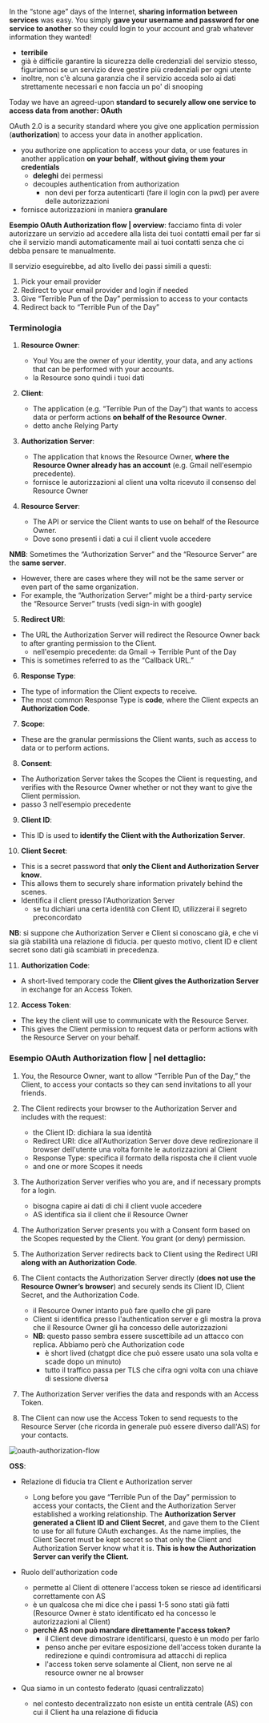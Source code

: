 In the “stone age” days of the Internet, **sharing information between services** was easy. You simply **gave your username and password for one service to another** so they could login to your account and grab whatever information they wanted!
- **terribile**
- già è difficile garantire la sicurezza delle credenziali del servizio stesso, figuriamoci se un servizio deve gestire più credenziali per ogni utente
- inoltre, non c'è alcuna garanzia che il servizio acceda solo ai dati strettamente necessari e non faccia un po' di snooping

Today we have an agreed-upon **standard to securely allow one service to access data from another: OAuth**

OAuth 2.0 is a security standard where you give one application permission (**authorization**) to access your data in another application. 
- you authorize one application to access your data, or use features in another application **on your behalf**, **without giving them your credentials**
    - **deleghi** dei permessi
    - decouples authentication from authorization 
        - non devi per forza autenticarti (fare il login con la pwd) per avere delle autorizzazioni
- fornisce autorizzazioni in maniera **granulare**


**Esempio OAuth Authorization flow | overview**:
facciamo finta di voler autorizzare un servizio ad accedere alla lista dei tuoi contatti email per far si che il servizio mandi automaticamente mail ai tuoi contatti senza che ci debba pensare te manualmente.

Il servizio eseguirebbe, ad alto livello dei passi simili a questi:
1. Pick your email provider
2. Redirect to your email provider and login if needed
3. Give “Terrible Pun of the Day” permission to access to your contacts
4. Redirect back to “Terrible Pun of the Day”



### Terminologia

1. **Resource Owner**:
    - You! You are the owner of your identity, your data, and any actions that can be performed with your accounts.
    - la Resource sono quindi i tuoi dati

2. **Client**:
    - The application (e.g. “Terrible Pun of the Day”) that wants to access data or perform actions **on behalf of the Resource Owner**.
    - detto anche Relying Party

3. **Authorization Server**:
    - The application that knows the Resource Owner, **where the Resource Owner already has an account** (e.g. Gmail nell'esempio precedente).
    - fornisce le autorizzazioni al client una volta ricevuto il consenso del Resource Owner

4. **Resource Server**:
    - The API or service the Client wants to use on behalf of the Resource Owner.
    - Dove sono presenti i dati a cui il client vuole accedere

**NMB**: Sometimes the “Authorization Server” and the “Resource Server” are the **same server**.
- However, there are cases where they will not be the same server or even part of the same organization.
- For example, the “Authorization Server” might be a third-party service the “Resource Server” trusts (vedi sign-in with google)

5. **Redirect URI**:
- The URL the Authorization Server will redirect the Resource Owner back to after granting permission to the Client.
    - nell'esempio precedente: da Gmail -> Terrible Punt of the Day
- This is sometimes referred to as the “Callback URL.”

6. **Response Type**:
- The type of information the Client expects to receive.
- The most common Response Type is **code**, where the Client expects an **Authorization Code**.

7. **Scope**:
- These are the granular permissions the Client wants, such as access to data or to perform actions.

8. **Consent**:
- The Authorization Server takes the Scopes the Client is requesting, and verifies with the Resource Owner whether or not they want to give the Client permission.
- passo 3 nell'esempio precedente

9. **Client ID**: 
- This ID is used to **identify the Client with the Authorization Server**.

10. **Client Secret**:
- This is a secret password that **only the Client and Authorization Server know**.
- This allows them to securely share information privately behind the scenes.
- Identifica il client presso l'Authorization Server
    - se tu dichiari una certa identità con Client ID, utilizzerai il segreto preconcordato

**NB**: si suppone che Authorization Server e Client si conoscano già, e che vi sia già stabilità una relazione di fiducia. per questo motivo, client ID e client secret sono dati già scambiati in precedenza.

11. **Authorization Code**:
- A short-lived temporary code the **Client gives the Authorization Server** in exchange for an Access Token. 

12. **Access Token**:
- The key the client will use to communicate with the Resource Server.
- This gives the Client permission to request data or perform actions with the Resource Server on your behalf.



### Esempio OAuth Authorization flow | nel dettaglio:
1. You, the Resource Owner, want to allow “Terrible Pun of the Day,” the Client, to access your contacts so they can send invitations to all your friends.

2. The Client redirects your browser to the Authorization Server and includes with the request:
    - the Client ID: dichiara la sua identità
    - Redirect URI: dice all'Authorization Server dove deve redirezionare il browser dell'utente una volta fornite le autorizzazioni al Client 
    - Response Type: specifica il formato della risposta che il client vuole
    - and one or more Scopes it needs

3. The Authorization Server verifies who you are, and if necessary prompts for a login.
    - bisogna capire ai dati di chi il client vuole accedere
    - AS identifica sia il client che il Resource Owner

4. The Authorization Server presents you with a Consent form based on the Scopes requested by the Client. You grant (or deny) permission.

5. The Authorization Server redirects back to Client using the Redirect URI **along with an Authorization Code**.

6. The Client contacts the Authorization Server directly (**does not use the Resource Owner’s browser**) and securely sends its Client ID, Client Secret, and the Authorization Code.
    - il Resource Owner intanto può fare quello che gli pare
    - Client si identifica presso l'authentication server e gli mostra la prova che il Resource Owner gli ha concesso delle autorizzazioni
    - **NB**: questo passo sembra essere suscettibile ad un attacco con replica. Abbiamo però che Authorization code
        - è short lived (chatgpt dice che può essere usato una sola volta e scade dopo un minuto)
        - tutto il traffico passa per TLS che cifra ogni volta con una chiave di sessione diversa 

7. The Authorization Server verifies the data and responds with an Access Token.

8. The Client can now use the Access Token to send requests to the Resource Server (che ricorda in generale può essere diverso dall'AS) for your contacts.


![oauth-authorization-flow](img/oauth-authorization-flow.jpg)





**OSS**:

- Relazione di fiducia tra Client e Authorization server
    - Long before you gave “Terrible Pun of the Day” permission to access your contacts, the Client and the Authorization Server established a working relationship. The **Authorization Server generated a Client ID and Client Secret**, and gave them to the Client to use for all future OAuth exchanges. As the name implies, the Client Secret must be kept secret so that only the Client and Authorization Server know what it is. **This is how the Authorization Server can verify the Client.**


- Ruolo dell'authorization code
    - permette al Client di ottenere l'access token se riesce ad identificarsi correttamente con AS
    - è un qualcosa che mi dice che i passi 1-5 sono stati già fatti (Resource Owner è stato identificato ed ha concesso le autorizzazioni al Client)
    - **perchè AS non può mandare direttamente l'access token?**
        - il Client deve dimostrare identificarsi, questo è un modo per farlo
        - penso anche per evitare esposizione dell'access token durante la redirezione e quindi contromisura ad attacchi di replica
        - l'access token serve solamente al Client, non serve ne al resource owner ne al browser

- Qua siamo in un contesto federato (quasi centralizzato)
    - nel contesto decentralizzato non esiste un entità centrale (AS) con cui il Client ha una relazione di fiducia 